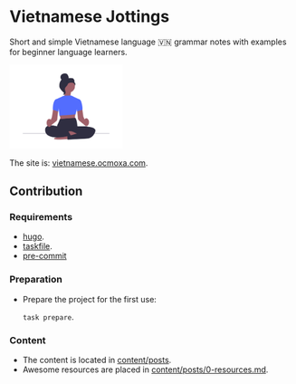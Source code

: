 # Vietnamese Jottings

Short and simple Vietnamese language 🇻🇳 grammar notes with examples
for beginner language learners.

<img width=200 src=static/images/undraw_Mindfulness_re_5cuv.png>

The site is: [vietnamese.ocmoxa.com](https://vietnamese.ocmoxa.com).

## Contribution

### Requirements

- [hugo](https://gohugo.io/getting-started/quick-start/#step-1-install-hugo).
- [taskfile](https://taskfile.dev/installation/).
- [pre-commit](https://pre-commit.com/)

### Preparation

- Prepare the project for the first use:

  `task prepare`.

### Content

- The content is located in [content/posts](content/posts).
- Awesome resources are placed in [content/posts/0-resources.md](content/posts/0-resources.md).
